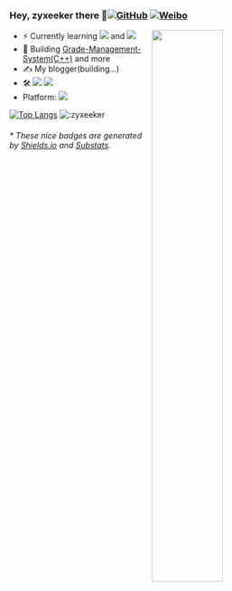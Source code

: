 ### Hey, zyxeeker there 👋[![GitHub](https://img.shields.io/badge/dynamic/json?logo=github&label=GitHub&labelColor=495867&color=495867&query=%24.data.totalSubs&url=https%3A%2F%2Fapi.spencerwoo.com%2Fsubstats%2F%3Fsource%3Dgithub%26queryKey%3Dzyxeeker&style=flat-square)](https://github.com/hayschan) [![Weibo](https://img.shields.io/badge/dynamic/json?label=%E5%BE%AE%E5%8D%9A&query=%24.data.totalSubs&url=https%3A%2F%2Fapi.spencerwoo.com%2Fsubstats%2F%3Fsource%3Dweibo%26queryKey%3D5617579232&labelColor=e71f19&color=e71f19&logo=sina-weibo&style=flat-square)]()
[<img align="right" width="50%" src="https://github-readme-stats.vercel.app/api?username=zyxeeker&show_icons=true&count_private=true&hide=prs">](https://metrics.lecoq.io/zyxeeker?template=classic)
- ⚡ Currently learning [![](https://img.shields.io/badge/-Cpp-007396?style=flat-square&logo=cpp&logoColor=ffffff)](https://reactjs.org/) and [![](https://img.shields.io/badge/-Python-3776AB?style=flat-square&logo=python&logoColor=ffffff)](https://stylus-lang.com/)
- 🔨 Building [Grade-Management-System(C++)](https://github.com/zyxeeker/Grade-Management-System) and more
- ✍ My blogger(building...)
- 🛠 [![](https://img.shields.io/badge/Intellij-CLion-blue?style=flat-square&logo=intellijidea&logoColor=000000)](https://code.visualstudio.com/) [![](https://img.shields.io/badge/Intellij-Pycharm-green?style=flat-square&logo=intellijidea&logoColor=000000)](https://code.visualstudio.com/)
- Platform: [![](https://img.shields.io/badge/Windows-10-2376bc?style=flat-square&logo=windows&logoColor=ffffff)](https://www.microsoft.com/windows/get-windows-10)


 [![Top Langs](https://github-readme-stats.vercel.app/api/top-langs/?username=zyxeeker&layout=compact)](https://github.com/anuraghazra/github-readme-stats)
![:zyxeeker](https://count.getloli.com/get/@:name)

<h6>* These nice badges are generated by <a href="https://shields.io/">Shields.io</a> and <a href="https://github.com/spencerwooo/Substats">Substats</a>.</h6>
 
